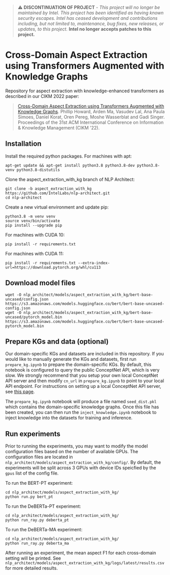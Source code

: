 > :warning: **DISCONTINUATION OF PROJECT** - *This project will no longer be maintained by Intel.  This project has been identified as having known security escapes.  Intel has ceased development and contributions including, but not limited to, maintenance, bug fixes, new releases, or updates, to this project.* **Intel no longer accepts patches to this project.**


# Cross-Domain Aspect Extraction using Transformers Augmented with Knowledge Graphs

Repository for aspect extraction with knowledge-enhanced transformers as described in our CIKM 2022 paper:

> [Cross-Domain Aspect Extraction using Transformers Augmented with Knowledge Graphs](http://arxiv.org/abs/2210.10144).
> Phillip Howard, Arden Ma, Vasudev Lal, Ana Paula Simoes, Daniel Korat, Oren Pereg, Moshe Wasserblat and Gadi Singer.
> Proceedings of the 31st ACM International Conference on Information & Knowledge Management (CIKM '22).

## Installation

Install the required python packages. For machines with apt:
```
apt-get update && apt-get install python3.8 python3.8-dev python3.8-venv python3.8-distutils
```

Clone the aspect_extraction_with_kg branch of NLP Architect:
```
git clone -b aspect_extraction_with_kg https://github.com/IntelLabs/nlp-architect.git
cd nlp-architect
```

Create a new virtual environment and update pip:
```
python3.8 -m venv venv
source venv/bin/activate
pip install --upgrade pip
```

For machines with CUDA 10:
```
pip install -r requirements.txt
```
For machines with CUDA 11:
```
pip install -r requirements.txt --extra-index-url=https://download.pytorch.org/whl/cu113
```

## Download model files

```
wget -O nlp_architect/models/aspect_extraction_with_kg/bert-base-uncased/config.json https://s3.amazonaws.com/models.huggingface.co/bert/bert-base-uncased-config.json
wget -O nlp_architect/models/aspect_extraction_with_kg/bert-base-uncased/pytorch_model.bin https://s3.amazonaws.com/models.huggingface.co/bert/bert-base-uncased-pytorch_model.bin
```

## Prepare KGs and data (optional)

Our domain-specific KGs and datasets are included in this repository. If you would like to manually generate the KGs and datasets, first run ``prepare_kg.ipynb`` to prepare the domain-specific KGs. By default, this notebook is configured to query the public ConceptNet API, which is very slow. We strongly recommend that you setup your own local ConceptNet API server and then modify ``cn_url`` in ``prepare_kg.ipynb`` to point to your local API endpoint. For instructions on setting up a local ConceptNet API server, see [this page](https://www.cs.utah.edu/~tli/posts/2018/09/blog-post-3/).

The ``prepare_kg.ipynb`` notebook will produce a file named ``seed_dist.pkl`` which contains the domain-specific knowledge graphs. Once this file has been created, you can then run the ``inject_knowledge.ipynb`` notebook to inject knowledge into the datasets for training and inference. 

## Run experiments

Prior to running the experiments, you may want to modify the model configuration files based on the number of available GPUs. The configuration files are located in ``nlp_architect/models/aspect_extraction_with_kg/config/``. By default, the experiments will be split across 3 GPUs with device IDs speicfied by the ``gpus`` list of the config file.

To run the BERT-PT experiment:

```
cd nlp_architect/models/aspect_extraction_with_kg/
python run.py bert_pt
```

To run the DeBERTa-PT experiment:

```
cd nlp_architect/models/aspect_extraction_with_kg/
python run_ray.py deberta_pt
```

To run the DeBERTa-MA experiment:

```
cd nlp_architect/models/aspect_extraction_with_kg/
python run_ray.py deberta_ma
```

After running an experiment, the mean aspect F1 for each cross-domain setting will be printed. See ``nlp_architect/models/aspect_extraction_with_kg/logs/latest/results.csv`` for more detailed results.

